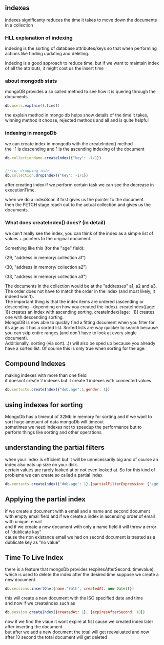 ## indexes

indexes significanty reduces the time it takes to move down the documents in a collection<br>

### HLL explanation of indexing

indexing is the sorting of database attributes/keys so that when performing actions like finding updating and deleting.

indexing is a good approach to reduce time, but if we want to maintain index of all the attributs, it might cost us the insert time<br>

### about mongodb stats

mongoDB provides a so called method to see how it is quering through the documents
```js
db.users.explain().find()
```
the explain method in mongo db helps show details of the time it takes, winning method it choose, rejected methods and all
and is quite helpful

### indexing in mongoDb

we can create index in mongodb with the createIndex() method<br>
the -1 is descending and 1 is the ascending indexing of the document
```js
db.collectionName.createIndex({"key": -1/1})


///for dropping inde
db.collection.dropIndex({"key": -1/1})
```
after creating index if we perform certain task we can see the decrease in executionTime.<br>

when we do a indexScan it first gives us the pointer to the document.<br>
then the FETCH stage reach out to the actual collection and gives us the documents.<br>

### What does createIndex() does? (in detail)


we can't really see the index, you can think of the index as a simple list of values + pointers to the original document.<br>

Something like this (for the "age" field):

(29, "address in memory/ collection a1")<br>

(30, "address in memory/ collection a2")<br>

(33, "address in memory/ collection a3")<br>

The documents in the collection would be at the "addresses" a1, a2 and a3. The order does not have to match the order in the index (and most likely, it indeed won't).
<br>
The important thing is that the index items are ordered (ascending or descending - depending on how you created the index). createIndex({age: 1}) creates an index with ascending sorting, createIndex({age: -1}) creates one with descending sorting.
<br>
MongoDB is now able to quickly find a fitting document when you filter for its age as it has a sorted list. Sorted lists are way quicker to search because you can skip entire ranges (and don't have to look at every single document).
<br>
Additionally, sorting (via sort(...)) will also be sped up because you already have a sorted list. Of course this is only true when sorting for the age.

## Compound Indexes

making indexes with more than one field<br>
it doesnot create 2 indexes but it create 1 indexes with connected values<br>
```js
db.contacts.createIndex({"dob.age":1,gender: 1})
```

## using indexes for sorting

MongoDb has a timeout of 32Mb in memory for sorting and if we want to sort huge amouunt of data mongoDb will timeout<br>
sometimes we need indexes not to speedup the performance but to perform things like sorting and other operations.

## understanding the partial filters 

when your index is efficient but it will be unnecessarily big and of course an index also eats up size on your disk.<br>
certain values are rarely looked at or not even looked at. So for this kind of problems we can create so called a partial index
```js
db.contacts.createIndex({"dob.age": 1},{partialFilterExpression: {"age": {$gt: 60}}})
```

## Applying the partial index

if we create a document with a email and a name and second document with empty email field and if we create a index in ascending order of email with unique: email<br>
and if we create a new document with only a name field it will throw a error of "dublicate kay"<br>
cause the non existance email we had on second document is treated as a dublicate key as "no value"

## Time To Live Index

there is a feature that mongoDb provides (expiresAfterSecond: timevalue), which is used to delete the index after the desired time
suppose we create a new document
```js
db.sessions.insertOne({name:"Eath", createdAt: new Date()})
```
this will create a new document with the ISO specified date and time 
<br>
and now if we createIndex such as

```js
db.session.createIndex({createdAt: 1}, {expiresAfterSecond: 10})
```

now if we find the vlaue it wont expire at fist cause we created index later after inserting the document<br>
but after we add a new document the total will get reevaluated and now after 10 second the total document will get deleted


